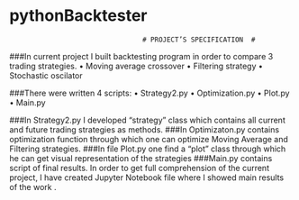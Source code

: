 
# pythonBacktester
                                     # PROJECT’S SPECIFICATION  #

###In current project I built backtesting program in order to compare 3 trading strategies.
•	Moving average crossover
•	Filtering strategy
•	Stochastic oscilator

###There were written 4 scripts:
•	Strategy2.py
•	Optimization.py
•	Plot.py
•	Main.py

###In Strategy2.py  I  developed  “strategy” class which contains all current and future trading strategies  as methods.
###In Optimizaton.py contains optimization function through which one can optimize Moving Average and Filtering strategies.
###In file Plot.py one find a “plot” class through which he can get visual representation of the strategies
###Main.py contains script of  final results.
In order to get full comprehension of the current project, I have created Jupyter Notebook file where I showed main results of the work .

 
